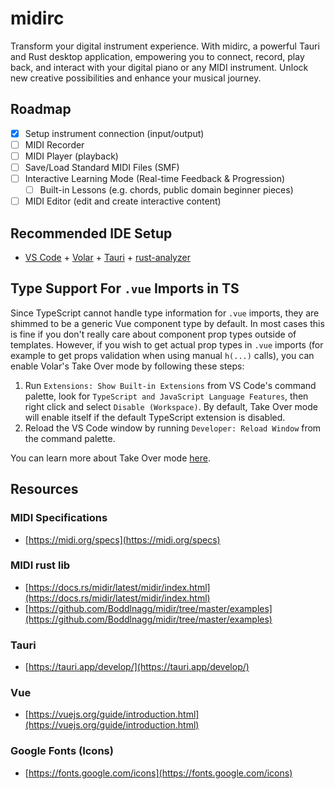 # midirc

Transform your digital instrument experience. With midirc, a powerful Tauri and Rust desktop application, empowering you to connect, record, play back, and interact with your digital piano or any MIDI instrument. Unlock new creative possibilities and enhance your musical journey.

## Roadmap

- [x] Setup instrument connection (input/output)
- [ ] MIDI Recorder
- [ ] MIDI Player (playback)
- [ ] Save/Load Standard MIDI Files (SMF)
- [ ] Interactive Learning Mode (Real-time Feedback & Progression)
  - [ ] Built-in Lessons (e.g. chords, public domain beginner pieces)
- [ ] MIDI Editor (edit and create interactive content)

## Recommended IDE Setup

- [VS Code](https://code.visualstudio.com/) + [Volar](https://marketplace.visualstudio.com/items?itemName=Vue.volar) + [Tauri](https://marketplace.visualstudio.com/items?itemName=tauri-apps.tauri-vscode) + [rust-analyzer](https://marketplace.visualstudio.com/items?itemName=rust-lang.rust-analyzer)

## Type Support For `.vue` Imports in TS

Since TypeScript cannot handle type information for `.vue` imports, they are shimmed to be a generic Vue component type by default. In most cases this is fine if you don't really care about component prop types outside of templates. However, if you wish to get actual prop types in `.vue` imports (for example to get props validation when using manual `h(...)` calls), you can enable Volar's Take Over mode by following these steps:

1. Run `Extensions: Show Built-in Extensions` from VS Code's command palette, look for `TypeScript and JavaScript Language Features`, then right click and select `Disable (Workspace)`. By default, Take Over mode will enable itself if the default TypeScript extension is disabled.
2. Reload the VS Code window by running `Developer: Reload Window` from the command palette.

You can learn more about Take Over mode [here](https://github.com/johnsoncodehk/volar/discussions/471).

## Resources

### MIDI Specifications

- [https://midi.org/specs](https://midi.org/specs)

### MIDI rust lib

- [https://docs.rs/midir/latest/midir/index.html](https://docs.rs/midir/latest/midir/index.html)
- [https://github.com/Boddlnagg/midir/tree/master/examples](https://github.com/Boddlnagg/midir/tree/master/examples)

### Tauri

- [https://tauri.app/develop/](https://tauri.app/develop/)

### Vue

- [https://vuejs.org/guide/introduction.html](https://vuejs.org/guide/introduction.html)

### Google Fonts (Icons)

- [https://fonts.google.com/icons](https://fonts.google.com/icons)
